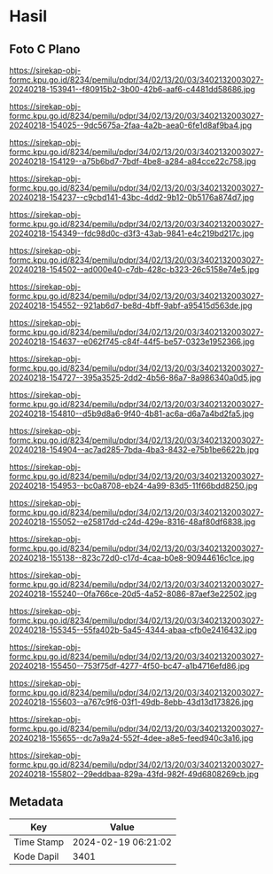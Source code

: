 # Hasil

## Foto C Plano

https://sirekap-obj-formc.kpu.go.id/8234/pemilu/pdpr/34/02/13/20/03/3402132003027-20240218-153941--f80915b2-3b00-42b6-aaf6-c4481dd58686.jpg

https://sirekap-obj-formc.kpu.go.id/8234/pemilu/pdpr/34/02/13/20/03/3402132003027-20240218-154025--9dc5675a-2faa-4a2b-aea0-6fe1d8af9ba4.jpg

https://sirekap-obj-formc.kpu.go.id/8234/pemilu/pdpr/34/02/13/20/03/3402132003027-20240218-154129--a75b6bd7-7bdf-4be8-a284-a84cce22c758.jpg

https://sirekap-obj-formc.kpu.go.id/8234/pemilu/pdpr/34/02/13/20/03/3402132003027-20240218-154237--c9cbd141-43bc-4dd2-9b12-0b5176a874d7.jpg

https://sirekap-obj-formc.kpu.go.id/8234/pemilu/pdpr/34/02/13/20/03/3402132003027-20240218-154349--fdc98d0c-d3f3-43ab-9841-e4c219bd217c.jpg

https://sirekap-obj-formc.kpu.go.id/8234/pemilu/pdpr/34/02/13/20/03/3402132003027-20240218-154502--ad000e40-c7db-428c-b323-26c5158e74e5.jpg

https://sirekap-obj-formc.kpu.go.id/8234/pemilu/pdpr/34/02/13/20/03/3402132003027-20240218-154552--921ab6d7-be8d-4bff-9abf-a95415d563de.jpg

https://sirekap-obj-formc.kpu.go.id/8234/pemilu/pdpr/34/02/13/20/03/3402132003027-20240218-154637--e062f745-c84f-44f5-be57-0323e1952366.jpg

https://sirekap-obj-formc.kpu.go.id/8234/pemilu/pdpr/34/02/13/20/03/3402132003027-20240218-154727--395a3525-2dd2-4b56-86a7-8a986340a0d5.jpg

https://sirekap-obj-formc.kpu.go.id/8234/pemilu/pdpr/34/02/13/20/03/3402132003027-20240218-154810--d5b9d8a6-9f40-4b81-ac6a-d6a7a4bd2fa5.jpg

https://sirekap-obj-formc.kpu.go.id/8234/pemilu/pdpr/34/02/13/20/03/3402132003027-20240218-154904--ac7ad285-7bda-4ba3-8432-e75b1be6622b.jpg

https://sirekap-obj-formc.kpu.go.id/8234/pemilu/pdpr/34/02/13/20/03/3402132003027-20240218-154953--bc0a8708-eb24-4a99-83d5-11f66bdd8250.jpg

https://sirekap-obj-formc.kpu.go.id/8234/pemilu/pdpr/34/02/13/20/03/3402132003027-20240218-155052--e25817dd-c24d-429e-8316-48af80df6838.jpg

https://sirekap-obj-formc.kpu.go.id/8234/pemilu/pdpr/34/02/13/20/03/3402132003027-20240218-155138--823c72d0-c17d-4caa-b0e8-90944616c1ce.jpg

https://sirekap-obj-formc.kpu.go.id/8234/pemilu/pdpr/34/02/13/20/03/3402132003027-20240218-155240--0fa766ce-20d5-4a52-8086-87aef3e22502.jpg

https://sirekap-obj-formc.kpu.go.id/8234/pemilu/pdpr/34/02/13/20/03/3402132003027-20240218-155345--55fa402b-5a45-4344-abaa-cfb0e2416432.jpg

https://sirekap-obj-formc.kpu.go.id/8234/pemilu/pdpr/34/02/13/20/03/3402132003027-20240218-155450--753f75df-4277-4f50-bc47-a1b4716efd86.jpg

https://sirekap-obj-formc.kpu.go.id/8234/pemilu/pdpr/34/02/13/20/03/3402132003027-20240218-155603--a767c9f6-03f1-49db-8ebb-43d13d173826.jpg

https://sirekap-obj-formc.kpu.go.id/8234/pemilu/pdpr/34/02/13/20/03/3402132003027-20240218-155655--dc7a9a24-552f-4dee-a8e5-feed940c3a16.jpg

https://sirekap-obj-formc.kpu.go.id/8234/pemilu/pdpr/34/02/13/20/03/3402132003027-20240218-155802--29eddbaa-829a-43fd-982f-49d6808269cb.jpg


## Metadata

| Key        | Value               |
| ---------- | ------------------- |
| Time Stamp | 2024-02-19 06:21:02 |
| Kode Dapil | 3401                |



